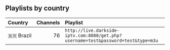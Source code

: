 ## Playlists by country

<!-- prettier-ignore -->
<table>
	<thead>
		<tr><th align="left">Country</th><th align="right">Channels</th><th align="left">Playlist</th></tr>
	</thead>
	<tbody>
		<tr><td align="left">🇧🇷&nbsp;Brazil</td><td align="right">76</td><td align="left" nowrap><code>http://live.darkside-iptv.com:8080/get.php?username=test&password=test&type=m3u</code></td></tr>
	</tbody>
</table>

